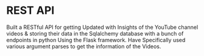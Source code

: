 # REST API
 
Built a RESTful API for getting Updated with Insights of the YouTube channel videos & storing their data in the Sqlalchemy database with a bunch of endpoints in python Using the Flask framework. Have Specifically used various  argument parses to get the information of the Videos.
